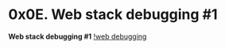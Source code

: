 # 0x0E. Web stack debugging #1

**Web stack debugging #1**
[!web debugging](https://s3.amazonaws.com/intranet-projects-files/holbertonschool-sysadmin_devops/271/B4eeypV.jpg)
